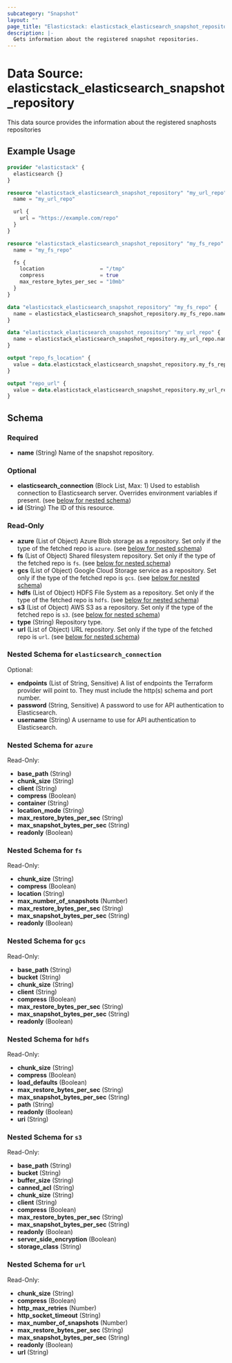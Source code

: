 ```yaml
---
subcategory: "Snapshot"
layout: ""
page_title: "Elasticstack: elasticstack_elasticsearch_snapshot_repository Data Source"
description: |-
  Gets information about the registered snapshot repositories.
---
```


# Data Source: elasticstack_elasticsearch_snapshot_repository

This data source provides the information about the registered snaphosts repositories

## Example Usage

```terraform
provider "elasticstack" {
  elasticsearch {}
}

resource "elasticstack_elasticsearch_snapshot_repository" "my_url_repo" {
  name = "my_url_repo"

  url {
    url = "https://example.com/repo"
  }
}

resource "elasticstack_elasticsearch_snapshot_repository" "my_fs_repo" {
  name = "my_fs_repo"

  fs {
    location                  = "/tmp"
    compress                  = true
    max_restore_bytes_per_sec = "10mb"
  }
}

data "elasticstack_elasticsearch_snapshot_repository" "my_fs_repo" {
  name = elasticstack_elasticsearch_snapshot_repository.my_fs_repo.name
}

data "elasticstack_elasticsearch_snapshot_repository" "my_url_repo" {
  name = elasticstack_elasticsearch_snapshot_repository.my_url_repo.name
}

output "repo_fs_location" {
  value = data.elasticstack_elasticsearch_snapshot_repository.my_fs_repo.fs[0].location
}

output "repo_url" {
  value = data.elasticstack_elasticsearch_snapshot_repository.my_url_repo.url[0].url
}
```

<!-- schema generated by tfplugindocs -->
## Schema

### Required

- **name** (String) Name of the snapshot repository.

### Optional

- **elasticsearch_connection** (Block List, Max: 1) Used to establish connection to Elasticsearch server. Overrides environment variables if present. (see [below for nested schema](#nestedblock--elasticsearch_connection))
- **id** (String) The ID of this resource.

### Read-Only

- **azure** (List of Object) Azure Blob storage as a repository. Set only if the type of the fetched repo is `azure`. (see [below for nested schema](#nestedatt--azure))
- **fs** (List of Object) Shared filesystem repository. Set only if the type of the fetched repo is `fs`. (see [below for nested schema](#nestedatt--fs))
- **gcs** (List of Object) Google Cloud Storage service as a repository. Set only if the type of the fetched repo is `gcs`. (see [below for nested schema](#nestedatt--gcs))
- **hdfs** (List of Object) HDFS File System as a repository. Set only if the type of the fetched repo is `hdfs`. (see [below for nested schema](#nestedatt--hdfs))
- **s3** (List of Object) AWS S3 as a repository. Set only if the type of the fetched repo is `s3`. (see [below for nested schema](#nestedatt--s3))
- **type** (String) Repository type.
- **url** (List of Object) URL repository. Set only if the type of the fetched repo is `url`. (see [below for nested schema](#nestedatt--url))

<a id="nestedblock--elasticsearch_connection"></a>
### Nested Schema for `elasticsearch_connection`

Optional:

- **endpoints** (List of String, Sensitive) A list of endpoints the Terraform provider will point to. They must include the http(s) schema and port number.
- **password** (String, Sensitive) A password to use for API authentication to Elasticsearch.
- **username** (String) A username to use for API authentication to Elasticsearch.


<a id="nestedatt--azure"></a>
### Nested Schema for `azure`

Read-Only:

- **base_path** (String)
- **chunk_size** (String)
- **client** (String)
- **compress** (Boolean)
- **container** (String)
- **location_mode** (String)
- **max_restore_bytes_per_sec** (String)
- **max_snapshot_bytes_per_sec** (String)
- **readonly** (Boolean)


<a id="nestedatt--fs"></a>
### Nested Schema for `fs`

Read-Only:

- **chunk_size** (String)
- **compress** (Boolean)
- **location** (String)
- **max_number_of_snapshots** (Number)
- **max_restore_bytes_per_sec** (String)
- **max_snapshot_bytes_per_sec** (String)
- **readonly** (Boolean)


<a id="nestedatt--gcs"></a>
### Nested Schema for `gcs`

Read-Only:

- **base_path** (String)
- **bucket** (String)
- **chunk_size** (String)
- **client** (String)
- **compress** (Boolean)
- **max_restore_bytes_per_sec** (String)
- **max_snapshot_bytes_per_sec** (String)
- **readonly** (Boolean)


<a id="nestedatt--hdfs"></a>
### Nested Schema for `hdfs`

Read-Only:

- **chunk_size** (String)
- **compress** (Boolean)
- **load_defaults** (Boolean)
- **max_restore_bytes_per_sec** (String)
- **max_snapshot_bytes_per_sec** (String)
- **path** (String)
- **readonly** (Boolean)
- **uri** (String)


<a id="nestedatt--s3"></a>
### Nested Schema for `s3`

Read-Only:

- **base_path** (String)
- **bucket** (String)
- **buffer_size** (String)
- **canned_acl** (String)
- **chunk_size** (String)
- **client** (String)
- **compress** (Boolean)
- **max_restore_bytes_per_sec** (String)
- **max_snapshot_bytes_per_sec** (String)
- **readonly** (Boolean)
- **server_side_encryption** (Boolean)
- **storage_class** (String)


<a id="nestedatt--url"></a>
### Nested Schema for `url`

Read-Only:

- **chunk_size** (String)
- **compress** (Boolean)
- **http_max_retries** (Number)
- **http_socket_timeout** (String)
- **max_number_of_snapshots** (Number)
- **max_restore_bytes_per_sec** (String)
- **max_snapshot_bytes_per_sec** (String)
- **readonly** (Boolean)
- **url** (String)
